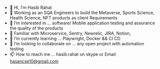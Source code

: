 - 👋 Hi, I’m Hasib Rahat
- 👀 Working as an SQA Engineers to build the Metaverse, Sports Science, Health Science, NFT products as client Requirements
- 👀 I’m interested in ... software/ Mobile application testing and assurance the quality of the products
- 👀 Familiar with Microservice, Sentry, Newrelic, JIRA, Notion,
- 🌱 I’m currently learning ... Playwright, Docker && CI CD
- 💞️ I’m looking to collaborate on ... any open project with automation testing
- 📫 How to reach me ... hasib.rahat on skype or Email: hasancse10@gmail.com

<!---
hasibrahat10/hasibrahat10 is a ✨ special ✨ repository because its `README.md` (this file) appears on your GitHub profile.
You can click the Preview link to take a look at your changes.
--->
